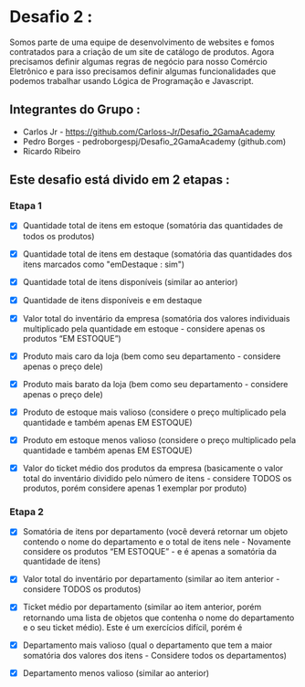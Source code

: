 # Desafio 2 :

Somos parte de uma equipe de desenvolvimento de websites e fomos contratados para a criação de um site de catálogo de produtos. Agora precisamos definir algumas regras de negócio para nosso Comércio Eletrônico e para isso precisamos definir algumas funcionalidades que podemos trabalhar usando Lógica de Programação e Javascript.

## Integrantes do Grupo :

- Carlos Jr - https://github.com/Carloss-Jr/Desafio_2GamaAcademy
- Pedro Borges -  pedroborgespj/Desafio_2GamaAcademy (github.com)
- Ricardo Ribeiro

## Este desafio está divido em 2 etapas :

### Etapa 1

- [x] Quantidade total de itens em estoque (somatória das quantidades de todos os produtos)

- [x] Quantidade total de itens em destaque (somatória das quantidades dos itens marcados como "emDestaque : sim")

- [x] Quantidade total de itens disponíveis (similar ao anterior)

- [x] Quantidade de itens disponíveis e em destaque

- [x] Valor total do inventário da empresa (somatória dos valores individuais multiplicado pela quantidade em estoque - considere apenas os produtos “EM ESTOQUE”)

- [x] Produto mais caro da loja (bem como seu departamento - considere apenas o preço dele)

- [x] Produto mais barato da loja (bem como seu departamento - considere apenas o preço dele)

- [x] Produto de estoque mais valioso (considere o preço multiplicado pela quantidade e também apenas EM ESTOQUE)

- [x] Produto em estoque menos valioso (considere o preço multiplicado pela quantidade e também apenas EM ESTOQUE)

- [x] Valor do ticket médio dos produtos da empresa (basicamente o valor total do inventário dividido pelo número de itens - considere TODOS os produtos, porém considere apenas 1 exemplar por produto)

### Etapa 2

- [X] Somatória de itens por departamento (você deverá retornar um objeto contendo o nome do departamento e o total de itens nele - Novamente considere os produtos “EM ESTOQUE” - e é apenas a somatória da quantidade de itens)

- [X] Valor total do inventário por departamento (similar ao item anterior - considere TODOS os produtos)

- [X] Ticket médio por departamento (similar ao item anterior, porém retornando uma lista de objetos que contenha o nome do departamento e o seu ticket médio). Este é um exercícios difícil, porém é

- [X] Departamento mais valioso (qual o departamento que tem a maior somatória dos valores dos itens - Considere todos os departamentos)

- [X] Departamento menos valioso (similar ao anterior)
